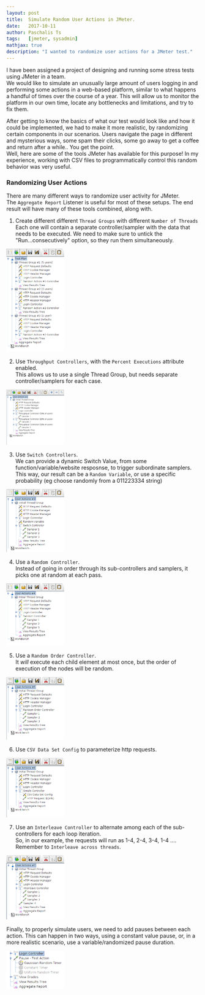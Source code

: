 ```yaml
---
layout: post
title:  Simulate Random User Actions in JMeter.
date:   2017-10-11
author: Paschalis Ts
tags:   [jmeter, sysadmin]
mathjax: true
description: "I wanted to randomize user actions for a JMeter test."  
---
```


I have been assigned a project of designing and running some stress tests using JMeter in a team.  
We would like to simulate an unusually large amount of users logging in and performing some actions in a web-based platform, similar to what happens a handful of times over the course of a year. This will allow us to monitor the platform in our own time, locate any bottlenecks and limitations, and try to fix them.  

After getting to know the basics of what our test would look like and how it could be implemented, we had to make it more realistic, by randomizing certain components in our scenarios. Users navigate the page in different and mysterious ways, some spam their clicks, some go away to get a coffee and return after a while.. You get the point.  
Well, here are some of the tools JMeter has available for this purpose! In my experience, working with CSV files to programmatically control this random behavior was very useful.

### Randomizing User Actions

There are many different ways to randomize user activity for JMeter.  
The `Aggregate Report` Listener is useful for most of these setups. The end result will have many of these tools combined, along with.  


1) Create different different `Thread Groups` with different `Number of Threads`  
Each one will contain a separate controller/sampler with the data that needs to be executed. We need to make sure to untick the "Run...consecutively" option, so they run them simultaneously.

<img src="/images/jmeter-random/Random1.png" style='height: 30%; width: 30%; object-fit: contain'/>

2) Use `Throughput Controllers`, with the `Percent Executions` attribute enabled.  
This allows us to use a single Thread Group, but needs separate controller/samplers for each case.

<img src="/images/jmeter-random/Random2.png" style='height: 30%; width: 30%; object-fit: contain'/>

3) Use `Switch Controllers`.  
We can provide a dynamic Switch Value, from some function/variable/website resposnse, to trigger subordinate samplers. This way, our result can be a `Random Variable`, or use a specific probability (eg choose randomly from a 011223334 string)

<img src="/images/jmeter-random/Random3.png" style='height: 30%; width: 30%; object-fit: contain'/>

4) Use a `Random Controller`.  
Instead of going in order through its sub-controllers and samplers, it picks one at random at each pass.

<img src="/images/jmeter-random/Random4.png" style='height: 30%; width: 30%; object-fit: contain'/>

5) Use a `Random Order Controller`.  
It *will* execute each child element at most once, but the order of execution of the nodes will be random.

<img src="/images/jmeter-random/Random5.png" style='height: 30%; width: 30%; object-fit: contain'/>

6) Use `CSV Data Set Config` to parameterize http requests.

<img src="/images/jmeter-random/Random6.png" style='height: 30%; width: 30%; object-fit: contain'/>

7) Use an `Interleave Controller` to alternate among each of the sub-controllers for each loop iteration.  
So, in our example, the requests will run as 1-4, 2-4, 3-4, 1-4 .... Remember to `Interleave across threads`.

<img src="/images/jmeter-random/Random7.png" style='height: 30%; width: 30%; object-fit: contain'/>


Finally, to properly simulate users, we need to add pauses between each action.
This can happen in two ways, using a constant value pause, or, in a more realistic scenario, use a variable/randomized pause duration.

<img src="/images/jmeter-random/TimePause.png" style='height: 30%; width: 30%; object-fit: contain'/>




